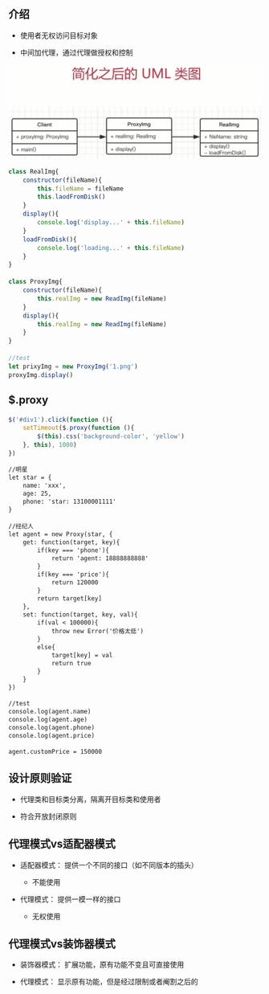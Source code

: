 ## 介绍

- 使用者无权访问目标对象

- 中间加代理，通过代理做授权和控制


![](/assets/微信截图_20181007184934.png)


```js
class RealImg{
    constructor(fileName){
        this.fileName = fileName
        this.laodFromDisk()
    }
    display(){
        console.log('display...' + this.fileName)
    }
    loadFromDisk(){
        console.log('loading...' + this.fileName)
    }
}

class ProxyImg{
    constructor(fileName){
        this.realImg = new ReadImg(fileName)
    }
    display(){
        this.realImg = new ReadImg(fileName)
    }
}

//test
let prixyImg = new ProxyImg('1.png')
proxyImg.display()
```



## $.proxy

```js
$('#div1').click(function (){
    setTimeout($.proxy(function (){
        $(this).css('background-color', 'yellow')
    }, this), 1000)
})
```



```
//明星
let star = {
    name: 'xxx',
    age: 25,
    phone: 'star: 13100001111'
}

//经纪人
let agent = new Proxy(star, {
    get: function(target, key){
        if(key === 'phone'){
            return 'agent: 18888888888'
        }
        if(key === 'price'){
            return 120000
        }
        return target[key]
    },
    set: function(target, key, val){
        if(val < 100000){
            throw new Error('价格太低')
        }
        else{
            target[key] = val 
            return true
        }
    }
})

//test
console.log(agent.name)
console.log(agent.age)
console.log(agent.phone)
console.log(agent.price)

agent.customPrice = 150000
```



## 设计原则验证

- 代理类和目标类分离，隔离开目标类和使用者

- 符合开放封闭原则


## 代理模式vs适配器模式

- 适配器模式： 提供一个不同的接口（如不同版本的插头）

    - 不能使用

- 代理模式： 提供一模一样的接口

    - 无权使用
    


## 代理模式vs装饰器模式

- 装饰器模式： 扩展功能，原有功能不变且可直接使用

- 代理模式： 显示原有功能，但是经过限制或者阉割之后的
